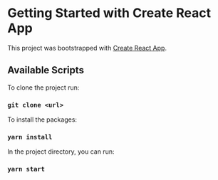 # Getting Started with Create React App

This project was bootstrapped with [Create React App](https://github.com/facebook/create-react-app).

## Available Scripts

To clone the project run:

### `git clone <url>`

To install the packages:

### `yarn install`

In the project directory, you can run:

### `yarn start`
